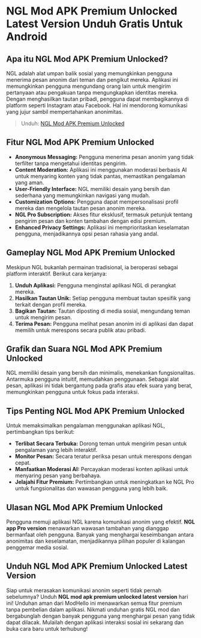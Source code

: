# NGL Mod APK Premium Unlocked Latest Version Unduh Gratis Untuk Android

## Apa itu NGL Mod APK Premium Unlocked?

NGL adalah alat umpan balik sosial yang memungkinkan pengguna menerima pesan anonim dari teman dan pengikut mereka. Aplikasi ini memungkinkan pengguna mengundang orang lain untuk mengirim pertanyaan atau pengakuan tanpa mengungkapkan identitas mereka. Dengan menghasilkan tautan pribadi, pengguna dapat membagikannya di platform seperti Instagram atau Facebook. Hal ini mendorong komunikasi yang jujur sambil mempertahankan anonimitas.

>Unduh: [NGL Mod APK Premium Unlocked](https://dub.sh/ngl-premium-apk)

## Fitur NGL Mod APK Premium Unlocked

- **Anonymous Messaging:** Pengguna menerima pesan anonim yang tidak terfilter tanpa mengetahui identitas pengirim.
- **Content Moderation:** Aplikasi ini menggunakan moderasi berbasis AI untuk menyaring konten yang tidak pantas, memastikan pengalaman yang aman.
- **User-Friendly Interface:** NGL memiliki desain yang bersih dan sederhana yang memungkinkan navigasi yang mudah.
- **Customization Options:** Pengguna dapat mempersonalisasi profil mereka dan mengelola tautan pesan anonim mereka.
- **NGL Pro Subscription:** Akses fitur eksklusif, termasuk petunjuk tentang pengirim pesan dan konten tambahan dengan edisi premium.
- **Enhanced Privacy Settings:** Aplikasi ini memprioritaskan keselamatan pengguna, menjadikannya opsi pesan rahasia yang andal.

## Gameplay NGL Mod APK Premium Unlocked

Meskipun NGL bukanlah permainan tradisional, ia beroperasi sebagai platform interaktif. Berikut cara kerjanya:

1. **Unduh Aplikasi:** Pengguna menginstal aplikasi NGL di perangkat mereka.
2. **Hasilkan Tautan Unik:** Setiap pengguna membuat tautan spesifik yang terkait dengan profil mereka.
3. **Bagikan Tautan:** Tautan diposting di media sosial, mengundang teman untuk mengirim pesan.
4. **Terima Pesan:** Pengguna melihat pesan anonim ini di aplikasi dan dapat memilih untuk merespons secara publik atau pribadi.

## Grafik dan Suara NGL Mod APK Premium Unlocked

NGL memiliki desain yang bersih dan minimalis, menekankan fungsionalitas. Antarmuka pengguna intuitif, memudahkan penggunaan. Sebagai alat pesan, aplikasi ini tidak bergantung pada grafis atau efek suara yang berat, memungkinkan pengguna untuk fokus pada interaksi.

## Tips Penting NGL Mod APK Premium Unlocked

Untuk memaksimalkan pengalaman menggunakan aplikasi NGL, pertimbangkan tips berikut:

- **Terlibat Secara Terbuka:** Dorong teman untuk mengirim pesan untuk pengalaman yang lebih interaktif.
- **Monitor Pesan:** Secara teratur periksa pesan untuk merespons dengan cepat.
- **Manfaatkan Moderasi AI:** Percayakan moderasi konten aplikasi untuk menyaring pesan yang berbahaya.
- **Jelajahi Fitur Premium:** Pertimbangkan untuk meningkatkan ke NGL Pro untuk fungsionalitas dan wawasan pengguna yang lebih baik.

## Ulasan NGL Mod APK Premium Unlocked

Pengguna memuji aplikasi NGL karena komunikasi anonim yang efektif. **NGL app Pro version** menawarkan wawasan tambahan yang dianggap bermanfaat oleh pengguna. Banyak yang menghargai keseimbangan antara anonimitas dan keselamatan, menjadikannya pilihan populer di kalangan penggemar media sosial.

## Unduh NGL Mod APK Premium Unlocked Latest Version

Siap untuk merasakan komunikasi anonim seperti tidak pernah sebelumnya? Unduh **NGL mod apk premium unlocked latest version** hari ini! Unduhan aman dari ModHello ini menawarkan semua fitur premium tanpa pembelian dalam aplikasi. Nikmati unduhan gratis NGL mod dan bergabunglah dengan banyak pengguna yang menghargai pesan yang tidak dapat dilacak. Mulailah dengan aplikasi interaksi sosial ini sekarang dan buka cara baru untuk terhubung!
